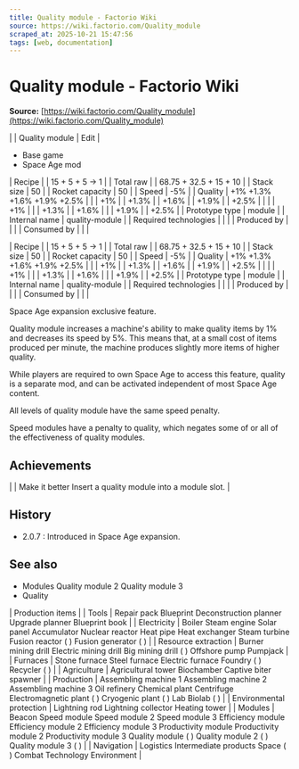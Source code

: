 ```yaml
---
title: Quality module - Factorio Wiki
source: https://wiki.factorio.com/Quality_module
scraped_at: 2025-10-21 15:47:56
tags: [web, documentation]
---
```


# Quality module - Factorio Wiki

**Source:** [https://wiki.factorio.com/Quality_module](https://wiki.factorio.com/Quality_module)


|  | Quality module | Edit |

- Base game
- Space Age mod

| Recipe |
| 15 + 5 + 5 → 1 |
| Total raw |
| 68.75 + 32.5 + 15 + 10 |
| Stack size | 50 |
| Rocket capacity | 50 |
| Speed | -5% |
| Quality | +1% +1.3% +1.6% +1.9% +2.5% |  |  | +1% |  | +1.3% |  | +1.6% |  | +1.9% |  | +2.5% |
|  |  | +1% |
|  | +1.3% |  | +1.6% |
|  | +1.9% |  | +2.5% |
| Prototype type | module |
| Internal name | quality-module |
| Required technologies |
|  |
| Produced by |
|  |
| Consumed by |
|  |

| Recipe |
| 15 + 5 + 5 → 1 |
| Total raw |
| 68.75 + 32.5 + 15 + 10 |
| Stack size | 50 |
| Rocket capacity | 50 |
| Speed | -5% |
| Quality | +1% +1.3% +1.6% +1.9% +2.5% |  |  | +1% |  | +1.3% |  | +1.6% |  | +1.9% |  | +2.5% |
|  |  | +1% |
|  | +1.3% |  | +1.6% |
|  | +1.9% |  | +2.5% |
| Prototype type | module |
| Internal name | quality-module |
| Required technologies |
|  |
| Produced by |
|  |
| Consumed by |
|  |

Space Age expansion exclusive feature.

Quality module increases a machine's ability to make quality items by 1% and decreases its speed by 5%. This means that, at a small cost of items produced per minute, the machine produces slightly more items of higher quality.

While players are required to own Space Age to access this feature, quality is a separate mod, and can be activated independent of most Space Age content.

All levels of quality module have the same speed penalty.

Speed modules have a penalty to quality, which negates some of or all of the effectiveness of quality modules.

## Achievements

|  | Make it better Insert a quality module into a module slot. |

## History

- 2.0.7 : Introduced in Space Age expansion.

## See also

- Modules Quality module 2 Quality module 3
- Quality

| Production items |
| Tools | Repair pack Blueprint Deconstruction planner Upgrade planner Blueprint book |
| Electricity | Boiler Steam engine Solar panel Accumulator Nuclear reactor Heat pipe Heat exchanger Steam turbine Fusion reactor ( ) Fusion generator ( ) |
| Resource extraction | Burner mining drill Electric mining drill Big mining drill ( ) Offshore pump Pumpjack |
| Furnaces | Stone furnace Steel furnace Electric furnace Foundry ( ) Recycler ( ) |
| Agriculture | Agricultural tower Biochamber Captive biter spawner |
| Production | Assembling machine 1 Assembling machine 2 Assembling machine 3 Oil refinery Chemical plant Centrifuge Electromagnetic plant ( ) Cryogenic plant ( ) Lab Biolab ( ) |
| Environmental protection | Lightning rod Lightning collector Heating tower |
| Modules | Beacon Speed module Speed module 2 Speed module 3 Efficiency module Efficiency module 2 Efficiency module 3 Productivity module Productivity module 2 Productivity module 3 Quality module ( ) Quality module 2 ( ) Quality module 3 ( ) |
| Navigation | Logistics Intermediate products Space ( ) Combat Technology Environment |
